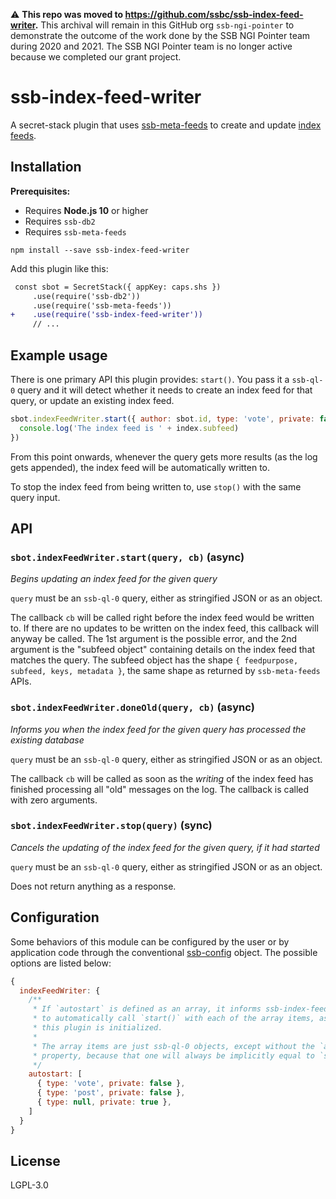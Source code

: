<!--
SPDX-FileCopyrightText: 2021 Andre 'Staltz' Medeiros

SPDX-License-Identifier: CC0-1.0
-->

:warning: **This repo was moved to https://github.com/ssbc/ssb-index-feed-writer.** This archival will remain in this GitHub org `ssb-ngi-pointer` to demonstrate the outcome of the work done by the SSB NGI Pointer team during 2020 and 2021. The SSB NGI Pointer team is no longer active because we completed our grant project.

# ssb-index-feed-writer

A secret-stack plugin that uses [ssb-meta-feeds](https://github.com/ssb-ngi-pointer/ssb-meta-feeds)
to create and update [index feeds](https://github.com/ssb-ngi-pointer/ssb-secure-partial-replication-spec#indexes).

## Installation

**Prerequisites:**

- Requires **Node.js 10** or higher
- Requires `ssb-db2`
- Requires `ssb-meta-feeds`

```
npm install --save ssb-index-feed-writer
```

Add this plugin like this:

```diff
 const sbot = SecretStack({ appKey: caps.shs })
     .use(require('ssb-db2'))
     .use(require('ssb-meta-feeds'))
+    .use(require('ssb-index-feed-writer'))
     // ...
```

## Example usage

There is one primary API this plugin provides: `start()`. You pass it a
`ssb-ql-0` query and it will detect whether it needs to create an index feed for
that query, or update an existing index feed.

```js
sbot.indexFeedWriter.start({ author: sbot.id, type: 'vote', private: false }, (err, index) => {
  console.log('The index feed is ' + index.subfeed)
})
```

From this point onwards, whenever the query gets more results (as the log gets
appended), the index feed will be automatically written to.

To stop the index feed from being written to, use `stop()` with the same query
input.

## API

### `sbot.indexFeedWriter.start(query, cb)` (async)

_Begins updating an index feed for the given query_

`query` must be an `ssb-ql-0` query, either as stringified JSON or as an object.

The callback `cb` will be called right before the index feed would be written
to. If there are no updates to be written on the index feed, this callback will
anyway be called. The 1st argument is the possible error, and the 2nd argument
is the "subfeed object" containing details on the index feed that matches the
query. The subfeed object has the shape `{ feedpurpose, subfeed, keys, metadata }`,
the same shape as returned by `ssb-meta-feeds` APIs.

### `sbot.indexFeedWriter.doneOld(query, cb)` (async)

_Informs you when the index feed for the given query has processed the existing database_

`query` must be an `ssb-ql-0` query, either as stringified JSON or as an object.

The callback `cb` will be called as soon as the *writing* of the index feed has
finished processing all "old" messages on the log. The callback is called with
zero arguments.

### `sbot.indexFeedWriter.stop(query)` (sync)

_Cancels the updating of the index feed for the given query, if it had started_

`query` must be an `ssb-ql-0` query, either as stringified JSON or as an object.

Does not return anything as a response.

## Configuration

Some behaviors of this module can be configured by the user or by application
code through the conventional [ssb-config](https://github.com/ssbc/ssb-config)
object. The possible options are listed below:

```js
{
  indexFeedWriter: {
    /**
     * If `autostart` is defined as an array, it informs ssb-index-feed-writer
     * to automatically call `start()` with each of the array items, as soon as
     * this plugin is initialized.
     *
     * The array items are just ssb-ql-0 objects, except without the `author`
     * property, because that one will always be implicitly equal to `sbot.id`.
     */
    autostart: [
      { type: 'vote', private: false },
      { type: 'post', private: false },
      { type: null, private: true },
    ]
  }
}
```

## License

LGPL-3.0
